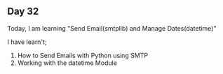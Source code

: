 ## Day 32

Today, I am learning "Send Email(smtplib) and Manage Dates(datetime)"

I have learn't;

1. How to Send Emails with Python using SMTP
2. Working with the datetime Module
